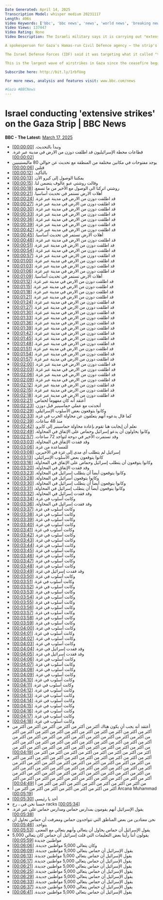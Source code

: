 ```yaml
---
Date Generated: April 14, 2025
Transcription Model: whisper medium 20231117
Length: 406s
Video Keywords: ['bbc', 'bbc news', 'news', 'world news', 'breaking news', 'us news', 'world', 'america', 'usa', 'usa news', 'india news']
Video Views: 137447
Video Rating: None
Video Description: The Israeli military says it is carrying out "extensive strikes" in the Gaza Strip.

A spokesperson for Gaza's Hamas-run Civil Defence agency – the strip's main emergency response service – told the BBC that at least 34 Palestinians have been killed and 70 others injured.

The Israel Defense Forces (IDF) said it was targeting what it called "terror targets" belonging to Hamas.

This is the largest wave of airstrikes in Gaza since the ceasefire began on 19 January. Talks to extend the Gaza ceasefire have failed to reach an agreement.

Subscribe here: http://bit.ly/1rbfUog

For more news, analysis and features visit: www.bbc.com/news 

#Gaza #BBCNews
---
```


# Israel conducting 'extensive strikes' on the Gaza Strip | BBC News
**BBC - The Latest:** [March 17, 2025](https://www.youtube.com/watch?v=uSfP1BaypmE)
*  ونبدأ بالتحديث. [[00:00:00](https://www.youtube.com/watch?v=uSfP1BaypmE&t=0.0s)]
*  قطاعات محطة الإسرائيليون قد اطلقت دوزن من الارض في مدينة عبر غزة. [[00:00:02](https://www.youtube.com/watch?v=uSfP1BaypmE&t=2.0s)]
*  يوجد مفتوحات في مكانين مختلفة من المنطقة مع تحديث عن حوالي 80 ماليستينيين قتلين [[00:00:06](https://www.youtube.com/watch?v=uSfP1BaypmE&t=6.0s)]
*  بالتأكيد. [[00:00:12](https://www.youtube.com/watch?v=uSfP1BaypmE&t=12.0s)]
*  يمكننا الوصول إلى كيرو الآن. [[00:00:13](https://www.youtube.com/watch?v=uSfP1BaypmE&t=13.0s)]
*  وقالت روشتي عبو عالوف يتضمن لنا. [[00:00:15](https://www.youtube.com/watch?v=uSfP1BaypmE&t=15.0s)]
*  روشتي اتركنا الى الوصول مع الأخير من ما تسمع. [[00:00:18](https://www.youtube.com/watch?v=uSfP1BaypmE&t=18.0s)]
*  أهلات الارض تستمر في تحديث أساسيا. [[00:00:21](https://www.youtube.com/watch?v=uSfP1BaypmE&t=21.0s)]
*  قد اطلقت دوزن من الارض في مدينة عبر غزة. [[00:00:24](https://www.youtube.com/watch?v=uSfP1BaypmE&t=24.0s)]
*  قد اطلقت دوزن من الارض في مدينة عبر غزة. [[00:00:27](https://www.youtube.com/watch?v=uSfP1BaypmE&t=27.0s)]
*  قد اطلقت دوزن من الارض في مدينة عبر غزة. [[00:00:30](https://www.youtube.com/watch?v=uSfP1BaypmE&t=30.0s)]
*  قد اطلقت دوزن من الارض في مدينة عبر غزة. [[00:00:33](https://www.youtube.com/watch?v=uSfP1BaypmE&t=33.0s)]
*  قد اطلقت دوزن من الارض في مدينة عبر غزة. [[00:00:36](https://www.youtube.com/watch?v=uSfP1BaypmE&t=36.0s)]
*  قد اطلقت دوزن من الارض في مدينة عبر غزة. [[00:00:39](https://www.youtube.com/watch?v=uSfP1BaypmE&t=39.0s)]
*  قد اطلقت دوزن من الارض في مدينة عبر غزة. [[00:00:42](https://www.youtube.com/watch?v=uSfP1BaypmE&t=42.0s)]
*  أهلات الارض تستمر في تحديث أساسيا. [[00:00:45](https://www.youtube.com/watch?v=uSfP1BaypmE&t=45.0s)]
*  قد اطلقت دوزن من الارض في مدينة عبر غزة. [[00:00:48](https://www.youtube.com/watch?v=uSfP1BaypmE&t=48.0s)]
*  قد اطلقت دوزن من الارض في مدينة عبر غزة. [[00:00:51](https://www.youtube.com/watch?v=uSfP1BaypmE&t=51.0s)]
*  قد اطلقت دوزن من الارض في مدينة عبر غزة. [[00:00:54](https://www.youtube.com/watch?v=uSfP1BaypmE&t=54.0s)]
*  قد اطلقت دوزن من الارض في مدينة عبر غزة. [[00:00:57](https://www.youtube.com/watch?v=uSfP1BaypmE&t=57.0s)]
*  قد اطلقت دوزن من الارض في مدينة عبر غزة. [[00:01:00](https://www.youtube.com/watch?v=uSfP1BaypmE&t=60.0s)]
*  قد اطلقت دوزن من الارض في مدينة عبر غزة. [[00:01:03](https://www.youtube.com/watch?v=uSfP1BaypmE&t=63.0s)]
*  قد اطلقت دوزن من الارض في مدينة عبر غزة. [[00:01:06](https://www.youtube.com/watch?v=uSfP1BaypmE&t=66.0s)]
*  أهلات الارض تستمر في تحديث أساسيا. [[00:01:09](https://www.youtube.com/watch?v=uSfP1BaypmE&t=69.0s)]
*  قد اطلقت دوزن من الارض في مدينة عبر غزة. [[00:01:12](https://www.youtube.com/watch?v=uSfP1BaypmE&t=72.0s)]
*  قد اطلقت دوزن من الارض في مدينة عبر غزة. [[00:01:15](https://www.youtube.com/watch?v=uSfP1BaypmE&t=75.0s)]
*  قد اطلقت دوزن من الارض في مدينة عبر غزة. [[00:01:18](https://www.youtube.com/watch?v=uSfP1BaypmE&t=78.0s)]
*  قد اطلقت دوزن من الارض في مدينة عبر غزة. [[00:01:21](https://www.youtube.com/watch?v=uSfP1BaypmE&t=81.0s)]
*  قد اطلقت دوزن من الارض في مدينة عبر غزة. [[00:01:24](https://www.youtube.com/watch?v=uSfP1BaypmE&t=84.0s)]
*  قد اطلقت دوزن من الارض في مدينة عبر غزة. [[00:01:27](https://www.youtube.com/watch?v=uSfP1BaypmE&t=87.0s)]
*  قد اطلقت دوزن من الارض في مدينة عبر غزة. [[00:01:30](https://www.youtube.com/watch?v=uSfP1BaypmE&t=90.0s)]
*  قد اطلقت دوزن من الارض في مدينة عبر غزة. [[00:01:33](https://www.youtube.com/watch?v=uSfP1BaypmE&t=93.0s)]
*  قد اطلقت دوزن من الارض في مدينة عبر غزة. [[00:01:36](https://www.youtube.com/watch?v=uSfP1BaypmE&t=96.0s)]
*  قد اطلقت دوزن من الارض في مدينة عبر غزة. [[00:01:39](https://www.youtube.com/watch?v=uSfP1BaypmE&t=99.0s)]
*  قد اطلقت دوزن من الارض في مدينة عبر غزة. [[00:01:42](https://www.youtube.com/watch?v=uSfP1BaypmE&t=102.0s)]
*  قد اطلقت دوزن من الارض في مدينة عبر غزة. [[00:01:45](https://www.youtube.com/watch?v=uSfP1BaypmE&t=105.0s)]
*  قد اطلقت دوزن من الارض في مدينة عبر غزة. [[00:01:48](https://www.youtube.com/watch?v=uSfP1BaypmE&t=108.0s)]
*  قد اطلقت دوزن من الارض في مدينة عبر غزة. [[00:01:51](https://www.youtube.com/watch?v=uSfP1BaypmE&t=111.0s)]
*  قد اطلقت دوزن من الارض في مدينة عبر غزة. [[00:01:54](https://www.youtube.com/watch?v=uSfP1BaypmE&t=114.0s)]
*  قد اطلقت دوزن من الارض في مدينة عبر غزة. [[00:01:57](https://www.youtube.com/watch?v=uSfP1BaypmE&t=117.0s)]
*  قد اطلقت دوزن من الارض في مدينة عبر غزة. [[00:02:00](https://www.youtube.com/watch?v=uSfP1BaypmE&t=120.0s)]
*  قد اطلقت دوزن من الارض في مدينة عبر غزة. [[00:02:03](https://www.youtube.com/watch?v=uSfP1BaypmE&t=123.0s)]
*  قد اطلقت دوزن من الارض في مدينة عبر غزة. [[00:02:06](https://www.youtube.com/watch?v=uSfP1BaypmE&t=126.0s)]
*  قد اطلقت دوزن من الارض في مدينة عبر غزة. [[00:02:09](https://www.youtube.com/watch?v=uSfP1BaypmE&t=129.0s)]
*  قد اطلقت دوزن من الارض في مدينة عبر غزة. [[00:02:12](https://www.youtube.com/watch?v=uSfP1BaypmE&t=132.0s)]
*  قد اطلقت دوزن من الارض في مدينة عبر غزة. [[00:02:15](https://www.youtube.com/watch?v=uSfP1BaypmE&t=135.0s)]
*  قد اطلقت دوزن من الارض في مدينة عبر غزة. [[00:02:18](https://www.youtube.com/watch?v=uSfP1BaypmE&t=138.0s)]
*  أعتقد أنه كان مفهوماً لحماص. [[00:02:21](https://www.youtube.com/watch?v=uSfP1BaypmE&t=141.0s)]
*  أتحدثت مع عملي حماسينير قبل دوزن. [[00:02:23](https://www.youtube.com/watch?v=uSfP1BaypmE&t=143.0s)]
*  وكانوا يتوقعون بعض الأسلوب الإسرائيلي. [[00:02:29](https://www.youtube.com/watch?v=uSfP1BaypmE&t=149.0s)]
*  كما قال يدعوه أنهم يتعلقون عن محاولة الحرب في غزة. [[00:02:33](https://www.youtube.com/watch?v=uSfP1BaypmE&t=153.0s)]
*  منذ 48 ساعات. [[00:02:39](https://www.youtube.com/watch?v=uSfP1BaypmE&t=159.0s)]
*  نعلم أن إيجابت هنا تقوم بإعادة محاولة حماسينير إلى كايرو. [[00:02:42](https://www.youtube.com/watch?v=uSfP1BaypmE&t=162.0s)]
*  وكانوا يحاولون أن يدعو إسرائيل وحماص على الإتفاق في المحاولة. [[00:02:49](https://www.youtube.com/watch?v=uSfP1BaypmE&t=169.0s)]
*  وقد تستمرت الأخير في دوحة لتواجد 72 ساعات. [[00:02:57](https://www.youtube.com/watch?v=uSfP1BaypmE&t=177.0s)]
*  وقد فقدت الإتفاق في المحاولة. [[00:03:03](https://www.youtube.com/watch?v=uSfP1BaypmE&t=183.0s)]
*  للمساعدة من غزة. [[00:03:06](https://www.youtube.com/watch?v=uSfP1BaypmE&t=186.0s)]
*  إسرائيل لم يتطلب أي مدى إلى غزة في الأخيرين. [[00:03:08](https://www.youtube.com/watch?v=uSfP1BaypmE&t=188.0s)]
*  كانوا يتوقعون بعض الأسلوب الإسرائيلي. [[00:03:13](https://www.youtube.com/watch?v=uSfP1BaypmE&t=193.0s)]
*  وكانوا يتوقعون أن يتطلب إسرائيل وحماص على الإتفاق في المحاولة. [[00:03:16](https://www.youtube.com/watch?v=uSfP1BaypmE&t=196.0s)]
*  وقد فقدت الإتفاق في المحاولة. [[00:03:20](https://www.youtube.com/watch?v=uSfP1BaypmE&t=200.0s)]
*  وكانوا يتوقعون أيضاً أن يتطلب إسرائيل في المحاولة. [[00:03:23](https://www.youtube.com/watch?v=uSfP1BaypmE&t=203.0s)]
*  وكانوا يتوقعون أسرائيل في المحاولة. [[00:03:28](https://www.youtube.com/watch?v=uSfP1BaypmE&t=208.0s)]
*  وكانوا يتوقعون أيضاً أن يتطلب إسرائيل في المحاولة. [[00:03:30](https://www.youtube.com/watch?v=uSfP1BaypmE&t=210.0s)]
*  وكانوا يتوقعون أيضاً أن يتطلب إسرائيل في المحاولة. [[00:03:31](https://www.youtube.com/watch?v=uSfP1BaypmE&t=211.0s)]
*  وقد فقدت إسرائيل في المحاولة. [[00:03:32](https://www.youtube.com/watch?v=uSfP1BaypmE&t=212.0s)]
*  وكانت أسلوب في غزة. [[00:03:34](https://www.youtube.com/watch?v=uSfP1BaypmE&t=214.0s)]
*  وقد فقدت إسرائيل في المحاولة. [[00:03:36](https://www.youtube.com/watch?v=uSfP1BaypmE&t=216.0s)]
*  وكانت أسلوب في غزة. [[00:03:37](https://www.youtube.com/watch?v=uSfP1BaypmE&t=217.0s)]
*  وكانت أسلوب في غزة. [[00:03:38](https://www.youtube.com/watch?v=uSfP1BaypmE&t=218.0s)]
*  وكانت أسلوب في غزة. [[00:03:39](https://www.youtube.com/watch?v=uSfP1BaypmE&t=219.0s)]
*  وكانت أسلوب في غزة. [[00:03:40](https://www.youtube.com/watch?v=uSfP1BaypmE&t=220.0s)]
*  وكانت أسلوب في غزة. [[00:03:41](https://www.youtube.com/watch?v=uSfP1BaypmE&t=221.0s)]
*  وكانت أسلوب في غزة. [[00:03:42](https://www.youtube.com/watch?v=uSfP1BaypmE&t=222.0s)]
*  وكانت أسلوب في غزة. [[00:03:43](https://www.youtube.com/watch?v=uSfP1BaypmE&t=223.0s)]
*  وكانت أسلوب في غزة. [[00:03:44](https://www.youtube.com/watch?v=uSfP1BaypmE&t=224.0s)]
*  وكانت أسلوب في غزة. [[00:03:45](https://www.youtube.com/watch?v=uSfP1BaypmE&t=225.0s)]
*  وكانت أسلوب في غزة. [[00:03:46](https://www.youtube.com/watch?v=uSfP1BaypmE&t=226.0s)]
*  وكانت أسلوب في غزة. [[00:03:47](https://www.youtube.com/watch?v=uSfP1BaypmE&t=227.0s)]
*  وكانت أسلوب في غزة. [[00:03:48](https://www.youtube.com/watch?v=uSfP1BaypmE&t=228.0s)]
*  وقد فقدت إسرائيل في غزة. [[00:03:49](https://www.youtube.com/watch?v=uSfP1BaypmE&t=229.0s)]
*  وكانت أسلوب في غزة. [[00:03:50](https://www.youtube.com/watch?v=uSfP1BaypmE&t=230.0s)]
*  وكانت أسلوب في غزة. [[00:03:51](https://www.youtube.com/watch?v=uSfP1BaypmE&t=231.0s)]
*  وكانت أسلوب في غزة. [[00:03:52](https://www.youtube.com/watch?v=uSfP1BaypmE&t=232.0s)]
*  وكانت أسلوب في غزة. [[00:03:53](https://www.youtube.com/watch?v=uSfP1BaypmE&t=233.0s)]
*  وكانت أسلوب في غزة. [[00:03:54](https://www.youtube.com/watch?v=uSfP1BaypmE&t=234.0s)]
*  وكانت أسلوب في غزة. [[00:03:55](https://www.youtube.com/watch?v=uSfP1BaypmE&t=235.0s)]
*  وكانت أسلوب في غزة. [[00:03:56](https://www.youtube.com/watch?v=uSfP1BaypmE&t=236.0s)]
*  وكانت أسلوب في غزة. [[00:03:57](https://www.youtube.com/watch?v=uSfP1BaypmE&t=237.0s)]
*  وكانت أسلوب في غزة. [[00:03:58](https://www.youtube.com/watch?v=uSfP1BaypmE&t=238.0s)]
*  وكانت أسلوب في غزة. [[00:03:59](https://www.youtube.com/watch?v=uSfP1BaypmE&t=239.0s)]
*  وكانت أسلوب في غزة. [[00:04:00](https://www.youtube.com/watch?v=uSfP1BaypmE&t=240.0s)]
*  وكانت أسلوب في غزة. [[00:04:01](https://www.youtube.com/watch?v=uSfP1BaypmE&t=241.0s)]
*  وكانت أسلوب في غزة. [[00:04:02](https://www.youtube.com/watch?v=uSfP1BaypmE&t=242.0s)]
*  وكانت أسلوب في غزة. [[00:04:03](https://www.youtube.com/watch?v=uSfP1BaypmE&t=243.0s)]
*  وقد فقدت إسرائيل في غزة. [[00:04:04](https://www.youtube.com/watch?v=uSfP1BaypmE&t=244.0s)]
*  وقد فقدت إسرائيل في غزة. [[00:04:05](https://www.youtube.com/watch?v=uSfP1BaypmE&t=245.0s)]
*  وكانت أسلوب في غزة. [[00:04:06](https://www.youtube.com/watch?v=uSfP1BaypmE&t=246.0s)]
*  وكانت أسلوب في غزة. [[00:04:07](https://www.youtube.com/watch?v=uSfP1BaypmE&t=247.0s)]
*  وكانت أسلوب في غزة. [[00:04:08](https://www.youtube.com/watch?v=uSfP1BaypmE&t=248.0s)]
*  وكانت أسلوب في غزة. [[00:04:09](https://www.youtube.com/watch?v=uSfP1BaypmE&t=249.0s)]
*  وكانت أسلوب في غزة. [[00:04:10](https://www.youtube.com/watch?v=uSfP1BaypmE&t=250.0s)]
*  وكانت أسلوب في غزة. [[00:04:11](https://www.youtube.com/watch?v=uSfP1BaypmE&t=251.0s)]
*  وكانت أسلوب في غزة. [[00:04:12](https://www.youtube.com/watch?v=uSfP1BaypmE&t=252.0s)]
*  وكانت أسلوب في غزة. [[00:04:13](https://www.youtube.com/watch?v=uSfP1BaypmE&t=253.0s)]
*  وكانت أسلوب في غزة. [[00:04:14](https://www.youtube.com/watch?v=uSfP1BaypmE&t=254.0s)]
*  وكانت أسلوب في غزة. [[00:04:15](https://www.youtube.com/watch?v=uSfP1BaypmE&t=255.0s)]
*  وكانت أسلوب في غزة. [[00:04:16](https://www.youtube.com/watch?v=uSfP1BaypmE&t=256.0s)]
*  وكانت أسلوب في غزة. [[00:04:17](https://www.youtube.com/watch?v=uSfP1BaypmE&t=257.0s)]
*  وكانت أسلوب في غزة. [[00:04:18](https://www.youtube.com/watch?v=uSfP1BaypmE&t=258.0s)]
*  أعتقد أنه يجب أن يكون هناك أكثر من أكثر من أكثر من أكثر من أكثر من أكثر من أكثر من أكثر من أكثر من أكثر من أكثر من أكثر من أكثر من أكثر من أكثر من أكثر من أكثر من أكثر من أكثر من أكثر من أكثر من أكثر من أكثر من أكثر من أكثر من أكثر من أكثر من أكثر من أكثر من أكثر من أكثر من أكثر من أكثر من أكثر من أكثر من أكثر من أكثر من أكثر من أكثر من أكثر من أكثر من أكثر من أكثر من أكثر من أكثر من أكثر من أكثر من أكثر من أكثر من أكثر من أكثر من أكثر من [[00:04:19](https://www.youtube.com/watch?v=uSfP1BaypmE&t=259.0s)]
*  أكثر من أكثر من أكثر من أكثر من أكثر من أكثر من أكثر من أكثر من أكثر من أكثر من أكثر من أكثر من أكثر من أكثر من أكثر من أكثر من أكثر من أكثر من أكثر من أكثر من أكثر من أكثر من أكثر من أكثر من أكثر من أكثر من أكثر من أكثر من أكثر من أكثر من أكثر من أكثر من أكثر من أكثر من أكثر من أكثر من أكثر من أكثر من أكثر من أكثر من أكثر من أكثر من أكثر من أكثر من أكثر من أكثر من أكثر من أكثر من أكثر من أكثر من أكثر من أكثر من أكثر من أكثر من أكثر من أ [[00:04:49](https://www.youtube.com/watch?v=uSfP1BaypmE&t=289.0s)]
*  أكثر من أكثر من أكثر من أكثر من أكثر من أكثر من أكثر من أ Arcana Muhammad [[00:05:19](https://www.youtube.com/watch?v=uSfP1BaypmE&t=319.0s)]
*  أحد يا رئيسي [[00:05:30](https://www.youtube.com/watch?v=uSfP1BaypmE&t=330.74s)]
*  حسنا نحن في ، رح racks [[00:05:34](https://www.youtube.com/watch?v=uSfP1BaypmE&t=334.76s)]
*  يقول الإسرائيل أنهم يقومون بمدارس حماس ومدارس حماس على عبر غزة. [[00:05:38](https://www.youtube.com/watch?v=uSfP1BaypmE&t=338.52s)]
*  نحن معتادين من بعض المناطق التي تتواجدون حماس ومعرفت أن حماس تحاول أن يتواجد. [[00:05:46](https://www.youtube.com/watch?v=uSfP1BaypmE&t=346.44s)]
*  يقول الإسرائيل أن حماس يحاول أن يتعالي وأنهم يتعالي مع المعنى. [[00:05:53](https://www.youtube.com/watch?v=uSfP1BaypmE&t=353.5s)]
*  يقولون أننا رأينا بعض التعليمات التي قلت إسرائيل أن حماس كان يتعالي 5,000 مواطنين جديدة [[00:05:59](https://www.youtube.com/watch?v=uSfP1BaypmE&t=359.68s)]
*  وكان يتعالي 5,000 مواطنين جديدة. [[00:06:06](https://www.youtube.com/watch?v=uSfP1BaypmE&t=366.04s)]
*  يقول الإسرائيل أن حماس يتعالي 5,000 مواطنين جديدة. [[00:06:09](https://www.youtube.com/watch?v=uSfP1BaypmE&t=369.04s)]
*  يقول الإسرائيل أن حماس يتعالي 5,000 مواطنين جديدة. [[00:06:13](https://www.youtube.com/watch?v=uSfP1BaypmE&t=373.04s)]
*  يقول الإسرائيل أن حماس يتعالي 5,000 مواطنين جديدة. [[00:06:17](https://www.youtube.com/watch?v=uSfP1BaypmE&t=377.04s)]
*  يقول الإسرائيل أن حماس يتعالي 5,000 مواطنين جديدة. [[00:06:21](https://www.youtube.com/watch?v=uSfP1BaypmE&t=381.04s)]
*  يقول الإسرائيل أن حماس يتعالي 5,000 مواطنين جديدة. [[00:06:25](https://www.youtube.com/watch?v=uSfP1BaypmE&t=385.04s)]
*  يقول الإسرائيل أن حماس يتعالي 5,000 مواطنين جديدة. [[00:06:29](https://www.youtube.com/watch?v=uSfP1BaypmE&t=389.04s)]
*  يقول الإسرائيل أن حماس يتعالي 5,000 مواطنين جديدة. [[00:06:33](https://www.youtube.com/watch?v=uSfP1BaypmE&t=393.04s)]
*  يقول الإسرائيل أن حماس يتعالي 5,000 مواطنين جديدة. [[00:06:37](https://www.youtube.com/watch?v=uSfP1BaypmE&t=397.04s)]
*  يقول الإسرائيل أن حماس يتعالي 5,000 مواطنين جديدة. [[00:06:41](https://www.youtube.com/watch?v=uSfP1BaypmE&t=401.04s)]
